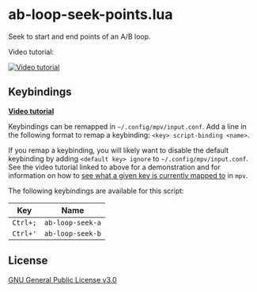 # ab-loop-seek-points.lua

Seek to start and end points of an A/B loop.

Video tutorial:

[![Video tutorial](https://img.youtube.com/vi/spf0cU3P3SI/0.jpg)](https://youtu.be/spf0cU3P3SI&t=9m40s)

## Keybindings

[**Video tutorial**](https://youtu.be/rm1cSU88U2Y&t=12m44s)

Keybindings can be remapped in `~/.config/mpv/input.conf`. Add a line in the following format to remap a keybinding: `<key> script-binding <name>`.

If you remap a keybinding, you will likely want to disable the default keybinding by adding `<default key> ignore` to `~/.config/mpv/input.conf`. See the video tutorial linked to above for a demonstration and for information on how to [see what a given key is currently mapped to](https://youtu.be/rm1cSU88U2Y&t=15m06s) in `mpv`.

The following keybindings are available for this script:

| Key | Name |
| --- | --- |
| `Ctrl+;` | `ab-loop-seek-a` |
| `Ctrl+'` | `ab-loop-seek-b` |

## License

[GNU General Public License v3.0](LICENSE)
